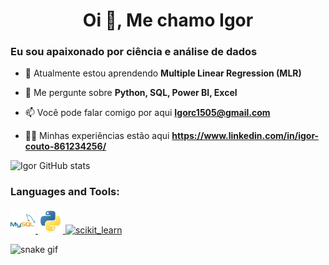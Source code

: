 <h1 align="center">Oi 👋, Me chamo Igor</h1>
<h3 >Eu sou apaixonado por ciência e análise de dados</h3>

- 🌱 Atualmente estou aprendendo **Multiple Linear Regression (MLR)**

- 💬 Me pergunte sobre **Python, SQL, Power BI, Excel**

- 📫 Você pode falar comigo por aqui **Igorc1505@gmail.com**

- 🧑‍💼 Minhas experiências estão aqui **https://www.linkedin.com/in/igor-couto-861234256/**

![Igor GitHub stats](https://github-readme-stats.vercel.app/api?username=IgorCouto2004&show_icons=true&theme=dracula)



<h3 align="left">Languages and Tools:</h3>
<p align="left"> <a href="https://www.mysql.com/" target="_blank" rel="noreferrer"> <img src="https://raw.githubusercontent.com/devicons/devicon/master/icons/mysql/mysql-original-wordmark.svg" alt="mysql" width="40" height="40"/> </a> <a href="https://www.python.org" target="_blank" rel="noreferrer"> <img src="https://raw.githubusercontent.com/devicons/devicon/master/icons/python/python-original.svg" alt="python" width="40" height="40"/> </a> <a href="https://scikit-learn.org/" target="_blank" rel="noreferrer"> <img src="https://upload.wikimedia.org/wikipedia/commons/0/05/Scikit_learn_logo_small.svg" alt="scikit_learn" width="40" height="40"/> </a> </p>

![snake gif](https://github.com/IgorCouto2004/IgorCouto2004/blob/output/github-user-contribution.svg)
      
